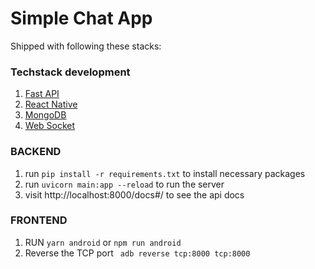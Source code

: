 # Simple Chat App

Shipped with following these stacks:

### Techstack development

1. [Fast API](https://fastapi.tiangolo.com/lo/)
2. [React Native](https://reactnative.dev/)
3. [MongoDB](https://www.mongodb.com/)
4. [Web Socket](https://fastapi.tiangolo.com/advanced/websockets/)

### BACKEND
1. run ```pip install -r requirements.txt``` to install necessary packages
2. run ```uvicorn main:app --reload``` to run the server
3. visit http://localhost:8000/docs#/ to see the api docs


### FRONTEND
1. RUN ```yarn android``` or ```npm run android```
2. Reverse the TCP port ``` adb reverse tcp:8000 tcp:8000```




